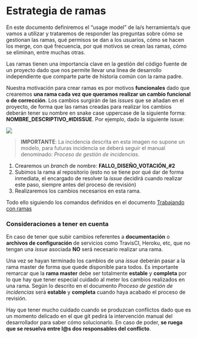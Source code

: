 # Estrategia de ramas

En este documento definiremos el “usage model” de la/s herramienta/s que vamos a utilizar y trataremos de responder las preguntas sobre cómo se gestionan las ramas, qué permisos se dan a los usuarios, cómo se hacen los merge, con qué frecuencia, por qué motivos se crean las ramas, cómo se eliminan, entre muchas otras.

Las ramas tienen una importancia clave en la gestión del código fuente de un proyecto dado que nos permite llevar una línea de desarrollo independiente que comparte parte de historia común con la rama padre. 

Nuestra motivación para crear ramas es por motivos **funcionales** dado que crearemos **una rama cada vez que queramos realizar un cambio funcional o de corrección**. Los cambios surgirán de las *issues* que se añadan en el proyecto, de forma que las ramas creadas para realizar los cambios deberán tener su nombre en snake case uppercase de la siguiente forma: **NOMBRE\_DESCRIPTIVO\_#IDISSUE**. Por ejemplo, dado la siguiente issue:

![](https://i.imgur.com/7xWBEvl.png)

> **IMPORTANTE**: La incidencia descrita en esta imagen no supone un modelo, para futuras incidencia se deberá seguir el manual denominado: *Proceso de gestión de incidencias*.

1. Crearemos un *branch* de nombre: **FALLO\_DISEÑO\_VOTACIÓN\_#2** 
2. Subimos la rama al repositorio (esto no se tiene por qué dar de forma inmediata, el encargado de resolver la *issue* decidirá cuando realizar este paso, siempre antes del proceso de revisión)
3. Realizaremos los cambios necesarios en esta rama.

Todo ello siguiendo los comandos definidos en el documento [Trabajando con ramas](https://github.com/decide-europa-cabina/decide-europa-cabina/wiki/Trabajar-con-ramas)

### Consideraciones a tener en cuenta

En caso de tener que subir cambios referentes a **documentación** o **archivos de configuración** de servicios como TravisCI, Heroku, etc, que no tengan una *issue* asociada **NO** será necesario realizar una rama.

Una vez se hayan terminado los cambios de una *issue* deberán pasar a la rama master de forma que quede disponible para todos. Es importante remarcar que la **rama master** debe ser totalmente **estable** y **completa** por lo que hay que tener especial cuidado al meter los cambios realizados en una rama. Según lo descrito en el documento *Proceso de gestión de incidencias* será **estable** y **completa** cuando haya acabado el proceso de revisión.

Hay que tener mucho cuidado cuando se produzcan conflictos dado que es un momento delicado en el que git pedirá la intervención manual del desarrollador para saber cómo solucionarlo. En caso de poder, **se ruega que se resuelva entre l@s dos responsables del conflicto**.